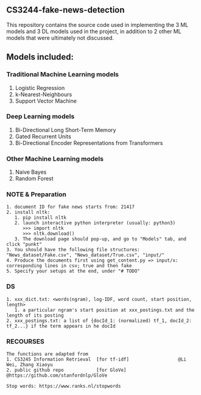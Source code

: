 ## CS3244-fake-news-detection

This repository contains the source code used in implementing the 3 ML models and 3 DL models used in the project, in addition to 2 other ML models that were ultimately not discussed.

## Models included:
### Traditional Machine Learning models
1. Logistic Regression
2. k-Nearest-Neighbours
3. Support Vector Machine

### Deep Learning models
1. Bi-Directional Long Short-Term Memory
2. Gated Recurrent Units
3. Bi-Directional Encoder Representations from Transformers

### Other Machine Learning models
1. Naive Bayes
2. Random Forest

### NOTE & Preparation
    1. document ID for fake news starts from: 21417
    2. install nltk:
       1. pip install nltk
       2. launch interactive python interpreter (usually: python3)
          >>> import nltk
          >>> nltk.download()
       3. The download page should pop-up, and go to "Models" tab, and click "punkt"
    3. You should have the following file structures: "News_dataset/Fake.csv", "News_dataset/True.csv", "input/"
    4. Produce the documents first using get_content.py => input/x: corresponding lines in csv; true and then fake
    5. Specify your setups at the end, under "# TODO"


### DS
    1. xxx_dict.txt: <words(ngram), log-IDF, word count, start position, length>
       1. a particular ngram's start position at xxx_postings.txt and the length of its posting
    2. xxx_postings.txt: a list of {docId_1: (normalized) tf_1, docId_2: tf_2...} if the term appears in he docId


### RECOURSES
    The functions are adapted from
    1. CS3245 Information Retrieval  [for tf-idf]                  @Li Wei, Zhang Xiaoyu
    2. public github repo            [for GloVe]                   @https://github.com/stanfordnlp/GloVe

    Stop words: https://www.ranks.nl/stopwords
